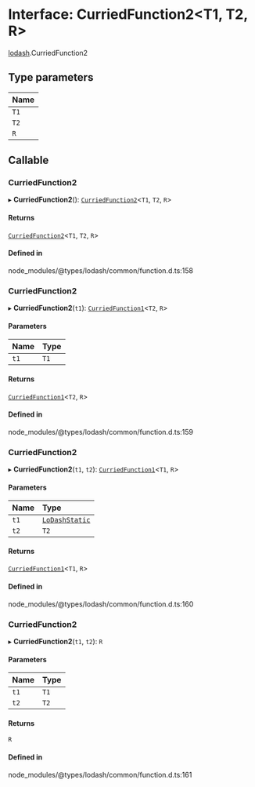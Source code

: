 # Interface: CurriedFunction2\<T1, T2, R\>

[lodash](../modules/lodash.md).CurriedFunction2

## Type parameters

| Name |
| :--- |
| `T1` |
| `T2` |
| `R`  |

## Callable

### CurriedFunction2

▸ **CurriedFunction2**(): [`CurriedFunction2`](lodash.CurriedFunction2.md)\<`T1`, `T2`, `R`\>

#### Returns

[`CurriedFunction2`](lodash.CurriedFunction2.md)\<`T1`, `T2`, `R`\>

#### Defined in

node_modules/@types/lodash/common/function.d.ts:158

### CurriedFunction2

▸ **CurriedFunction2**(`t1`): [`CurriedFunction1`](lodash.CurriedFunction1.md)\<`T2`, `R`\>

#### Parameters

| Name | Type |
| :--- | :--- |
| `t1` | `T1` |

#### Returns

[`CurriedFunction1`](lodash.CurriedFunction1.md)\<`T2`, `R`\>

#### Defined in

node_modules/@types/lodash/common/function.d.ts:159

### CurriedFunction2

▸ **CurriedFunction2**(`t1`, `t2`): [`CurriedFunction1`](lodash.CurriedFunction1.md)\<`T1`, `R`\>

#### Parameters

| Name | Type                                     |
| :--- | :--------------------------------------- |
| `t1` | [`LoDashStatic`](lodash.LoDashStatic.md) |
| `t2` | `T2`                                     |

#### Returns

[`CurriedFunction1`](lodash.CurriedFunction1.md)\<`T1`, `R`\>

#### Defined in

node_modules/@types/lodash/common/function.d.ts:160

### CurriedFunction2

▸ **CurriedFunction2**(`t1`, `t2`): `R`

#### Parameters

| Name | Type |
| :--- | :--- |
| `t1` | `T1` |
| `t2` | `T2` |

#### Returns

`R`

#### Defined in

node_modules/@types/lodash/common/function.d.ts:161
